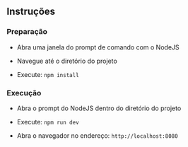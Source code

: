 ## Instruções

### Preparação

* Abra uma janela do prompt de comando com o NodeJS

* Navegue até o diretório do projeto

* Execute: `npm install`

### Execução

* Abra o prompt do NodeJS dentro do diretório do projeto

* Execute: `npm run dev`

* Abra o navegador no endereço: `http://localhost:8080`
